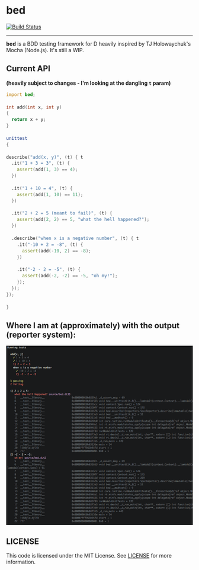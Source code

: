 bed
===
[![Build Status](https://travis-ci.org/yamadapc/bed.svg?branch=master)](https://travis-ci.org/yamadapc/bed)
- - -

**bed** is a BDD testing framework for D heavily inspired by TJ Holowaychuk's
Mocha (Node.js). It's still a WIP.

## Current API

**(heavily subject to changes - I'm looking at the dangling `t` param)**

```d
import bed;

int add(int x, int y)
{
  return x + y;
}

unittest
{

describe("add(x, y)", (t) { t
  .it("1 + 3 = 3", (t) {
    assert(add(1, 3) == 4);
  })

  .it("1 + 10 = 4", (t) {
    assert(add(1, 10) == 11);
  })

  .it("2 + 2 = 5 (meant to fail)", (t) {
    assert(add(2, 2) == 5, "what the hell happened?");
  })

  .describe("when x is a negative number", (t) { t
    .it("-10 + 2 = -8", (t) {
      assert(add(-10, 2) == -8);
    })

    .it("-2 - 2 = -5", (t) {
      assert(add(-2, -2) == -5, "oh my!");
    });
  });
});

}
```

## Where I am at (approximately) with the output (reporter system):

![screenshot](screen.png)

## LICENSE

This code is licensed under the MIT License. See [LICENSE](LICENSE) for more
information.
